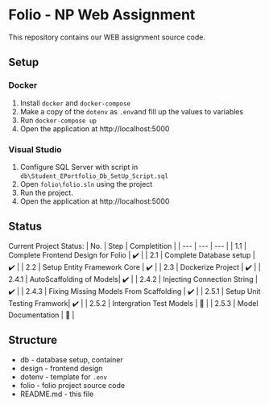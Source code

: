 # Folio - NP Web Assignment
This repository contains our WEB assignment source code.

## Setup 
### Docker
1. Install `docker` and `docker-compose`
2. Make a copy of the `dotenv` as `.env`and fill up the values to variables
3. Run `docker-compose up`
4. Open the application at http://localhost:5000

### Visual Studio
1. Configure SQL Server with script in `db\Student_EPortfolio_Db_SetUp_Script.sql`
2. Open `folio\folio.sln` using the project
3. Run the project.
4. Open the application at http://localhost:5000

## Status
Current Project Status:
| No. | Step | Completition |
| --- | --- | --- |
| 1.1 | Complete Frontend Design for Folio | :heavy_check_mark: |
| 2.1 | Complete Database setup | :heavy_check_mark: |
| 2.2 | Setup Entity Framework Core | :heavy_check_mark: |
| 2.3 | Dockerize Project | :heavy_check_mark: |
| 2.4.1 | AutoScaffolding of Models| :heavy_check_mark: |
| 2.4.2 | Injecting Connection String | :heavy_check_mark: |
| 2.4.3 | Fixing Missing Models From Scaffolding | :heavy_check_mark: |
| 2.5.1 | Setup Unit Testing Framwork| :heavy_check_mark: |
| 2.5.2 | Intergration Test Models | :construction: |
| 2.5.3 | Model Documentation | :construction: |

## Structure
- db - database setup, container
- design - frontend design
- dotenv - template for `.env` 
- folio - folio project source code
- README.md - this file

